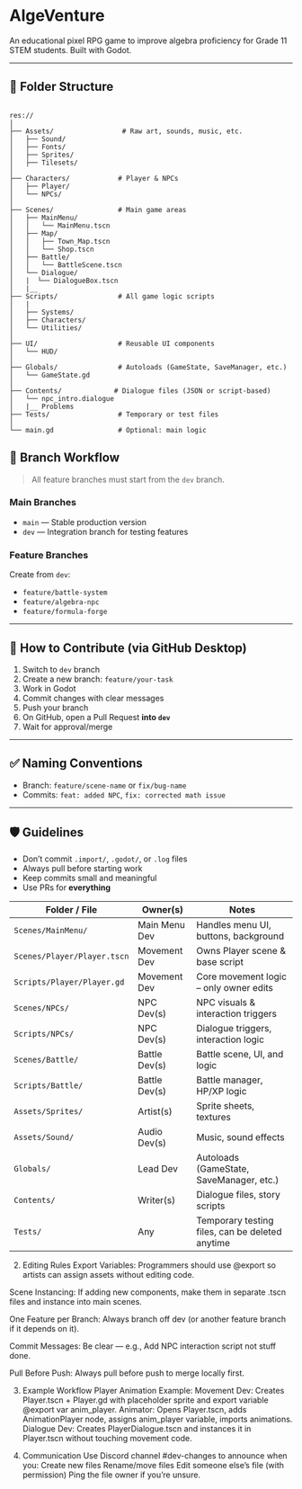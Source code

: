 # AlgeVenture

An educational pixel RPG game to improve algebra proficiency for Grade 11 STEM students. Built with Godot.

---

## 📂 Folder Structure

<pre><code>
res://
│
├── Assets/                 # Raw art, sounds, music, etc.
│   ├── Sound/
│   ├── Fonts/
│   ├── Sprites/
│   ├── Tilesets/
│
├── Characters/            # Player & NPCs
│   ├── Player/
│   └── NPCs/
│
├── Scenes/                # Main game areas
│   ├── MainMenu/
│   │   └── MainMenu.tscn
│   ├── Map/
│   │   ├── Town_Map.tscn
│   │   └── Shop.tscn
│   ├── Battle/
│   │   └── BattleScene.tscn
│   └── Dialogue/
│   |  └── DialogueBox.tscn
│   |__  
├── Scripts/               # All game logic scripts
│   |
│   ├── Systems/
│   ├── Characters/
│   └── Utilities/
│
├── UI/                    # Reusable UI components
│   └── HUD/
│
├── Globals/               # Autoloads (GameState, SaveManager, etc.)
│   └── GameState.gd
│
├── Contents/             # Dialogue files (JSON or script-based)
│   └── npc_intro.dialogue
│   |__ Problems
├── Tests/                 # Temporary or test files
│
└── main.gd                # Optional: main logic
</code></pre>

## 🌿 Branch Workflow

> All feature branches must start from the `dev` branch.

### Main Branches
- `main` — Stable production version
- `dev` — Integration branch for testing features

### Feature Branches
Create from `dev`:
- `feature/battle-system`
- `feature/algebra-npc`
- `feature/formula-forge`

---

## 🧪 How to Contribute (via GitHub Desktop)

1. Switch to `dev` branch
2. Create a new branch: `feature/your-task`
3. Work in Godot
4. Commit changes with clear messages
5. Push your branch
6. On GitHub, open a Pull Request **into `dev`**
7. Wait for approval/merge

---

## ✅ Naming Conventions

- Branch: `feature/scene-name` or `fix/bug-name`
- Commits: `feat: added NPC`, `fix: corrected math issue`

---

## 🛡️ Guidelines

- Don’t commit `.import/`, `.godot/`, or `.log` files
- Always pull before starting work
- Keep commits small and meaningful
- Use PRs for **everything**

| Folder / File               | Owner(s)      | Notes                                           |
| --------------------------- | ------------- | ----------------------------------------------- |
| `Scenes/MainMenu/`          | Main Menu Dev | Handles menu UI, buttons, background            |
| `Scenes/Player/Player.tscn` | Movement Dev  | Owns Player scene & base script                 |
| `Scripts/Player/Player.gd`  | Movement Dev  | Core movement logic – only owner edits          |
| `Scenes/NPCs/`              | NPC Dev(s)    | NPC visuals & interaction triggers              |
| `Scripts/NPCs/`             | NPC Dev(s)    | Dialogue triggers, interaction logic            |
| `Scenes/Battle/`            | Battle Dev(s) | Battle scene, UI, and logic                     |
| `Scripts/Battle/`           | Battle Dev(s) | Battle manager, HP/XP logic                     |
| `Assets/Sprites/`           | Artist(s)     | Sprite sheets, textures                         |
| `Assets/Sound/`             | Audio Dev(s)  | Music, sound effects                            |
| `Globals/`                  | Lead Dev      | Autoloads (GameState, SaveManager, etc.)        |
| `Contents/`                 | Writer(s)     | Dialogue files, story scripts                   |
| `Tests/`                    | Any           | Temporary testing files, can be deleted anytime |

2. Editing Rules
Export Variables: Programmers should use @export so artists can assign assets without editing code.

Scene Instancing: If adding new components, make them in separate .tscn files and instance into main scenes.

One Feature per Branch: Always branch off dev (or another feature branch if it depends on it).

Commit Messages: Be clear — e.g., Add NPC interaction script not stuff done.

Pull Before Push: Always pull before push to merge locally first.

3. Example Workflow
Player Animation Example:
Movement Dev: Creates Player.tscn + Player.gd with placeholder sprite and export variable @export var anim_player.
Animator: Opens Player.tscn, adds AnimationPlayer node, assigns anim_player variable, imports animations.
Dialogue Dev: Creates PlayerDialogue.tscn and instances it in Player.tscn without touching movement code.

4. Communication
Use Discord channel #dev-changes to announce when you:
Create new files
Rename/move files
Edit someone else’s file (with permission)
Ping the file owner if you’re unsure.


